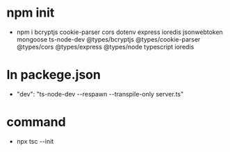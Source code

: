# npm init
- npm i bcryptjs cookie-parser cors dotenv express ioredis jsonwebtoken mongoose ts-node-dev @types/bcryptjs @types/cookie-parser @types/cors @types/express @types/node typescript ioredis

#  In packege.json 
-  "dev": "ts-node-dev --respawn --transpile-only server.ts" 

# command 
- npx tsc --init